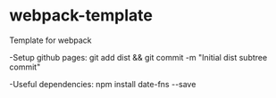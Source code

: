 # webpack-template

Template for webpack

-Setup github pages:
git add dist && git commit -m "Initial dist subtree commit"

-Useful dependencies:
npm install date-fns --save
